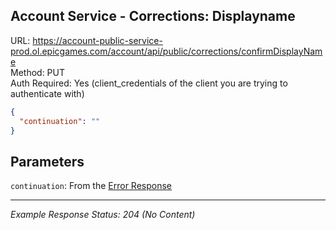## Account Service - Corrections: Displayname

URL: https://account-public-service-prod.ol.epicgames.com/account/api/public/corrections/confirmDisplayName \
Method: PUT \
Auth Required: Yes (client_credentials of the client you are trying to authenticate with)

```json
{
  "continuation": ""
}
```

## Parameters

`continuation`: From the [Error Response](./README.md) <br/>

---

_Example Response Status: 204 (No Content)_

